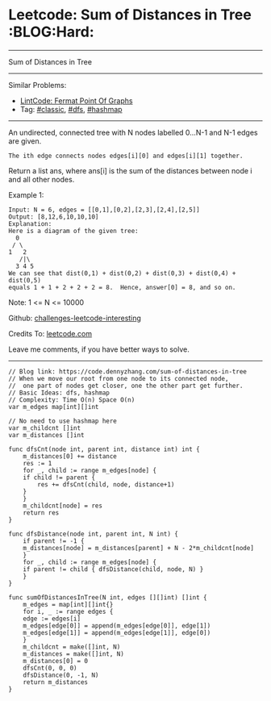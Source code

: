 
# Leetcode: Sum of Distances in Tree     :BLOG:Hard:

---

Sum of Distances in Tree  

---

Similar Problems:  

-   [LintCode: Fermat Point Of Graphs](https://code.dennyzhang.com/fermat-point-of-graphs)
-   Tag: [#classic](https://code.dennyzhang.com/tag/classic), [#dfs](https://code.dennyzhang.com/tag/dfs), [#hashmap](https://code.dennyzhang.com/tag/hashmap)

---

An undirected, connected tree with N nodes labelled 0&#x2026;N-1 and N-1 edges are given.  

    The ith edge connects nodes edges[i][0] and edges[i][1] together.

Return a list ans, where ans[i] is the sum of the distances between node i and all other nodes.  

Example 1:  

    Input: N = 6, edges = [[0,1],[0,2],[2,3],[2,4],[2,5]]
    Output: [8,12,6,10,10,10]
    Explanation: 
    Here is a diagram of the given tree:
      0
     / \
    1   2
       /|\
      3 4 5
    We can see that dist(0,1) + dist(0,2) + dist(0,3) + dist(0,4) + dist(0,5)
    equals 1 + 1 + 2 + 2 + 2 = 8.  Hence, answer[0] = 8, and so on.

Note: 1 <= N <= 10000  

Github: [challenges-leetcode-interesting](https://github.com/DennyZhang/challenges-leetcode-interesting/tree/master/problems/sum-of-distances-in-tree)  

Credits To: [leetcode.com](https://leetcode.com/problems/sum-of-distances-in-tree/description/)  

Leave me comments, if you have better ways to solve.  

---

    // Blog link: https://code.dennyzhang.com/sum-of-distances-in-tree
    // When we move our root from one node to its connected node, 
    //  one part of nodes get closer, one the other part get further.
    // Basic Ideas: dfs, hashmap
    // Complexity: Time O(n) Space O(n)
    var m_edges map[int][]int
    
    // No need to use hashmap here
    var m_childcnt []int
    var m_distances []int
    
    func dfsCnt(node int, parent int, distance int) int {
        m_distances[0] += distance
        res := 1
        for _, child := range m_edges[node] {
    	if child != parent {
    	    res += dfsCnt(child, node, distance+1)
    	}
        }
        m_childcnt[node] = res
        return res
    }
    
    func dfsDistance(node int, parent int, N int) {
        if parent != -1 {
    	m_distances[node] = m_distances[parent] + N - 2*m_childcnt[node]
        }
        for _, child := range m_edges[node] {
    	if parent != child { dfsDistance(child, node, N) }
        }
    }
    
    func sumOfDistancesInTree(N int, edges [][]int) []int {
        m_edges = map[int][]int{}
        for i, _ := range edges {
    	edge := edges[i]
    	m_edges[edge[0]] = append(m_edges[edge[0]], edge[1])
    	m_edges[edge[1]] = append(m_edges[edge[1]], edge[0])
        }
        m_childcnt = make([]int, N)
        m_distances = make([]int, N)
        m_distances[0] = 0
        dfsCnt(0, 0, 0)
        dfsDistance(0, -1, N)
        return m_distances
    }

